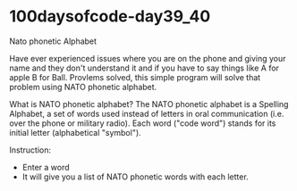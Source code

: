 # 100daysofcode-day39_40
Nato phonetic Alphabet

Have ever experienced issues where you are on the phone and giving your name and they don't understand it and if you have to say things like A for apple B for Ball.
Provlems solved, this simple program will solve that problem using NATO phonetic alphabet.

What is NATO phonetic alphabet?
The NATO phonetic alphabet is a Spelling Alphabet, a set of words used instead of letters in oral communication (i.e. over the phone or military radio). Each word ("code word") stands for its initial letter (alphabetical "symbol").


Instruction:
  - Enter a word
  - It will give you a list of NATO phonetic words with each letter.
